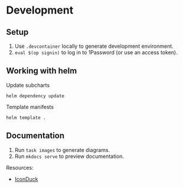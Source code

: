 # Development

## Setup
1. Use `.devcontainer` locally to generate development environment.
2. `eval $(op signin)` to log in to 1Password (or use an access token).

## Working with helm
Update subcharts

```shell
helm dependency update
```
Template manifests

```shell
helm template .
```

## Documentation

1. Run `task images` to generate diagrams.
2. Run `mkdocs serve` to preview documentation.

Resources:
- [IconDuck](https://iconduck.com)
